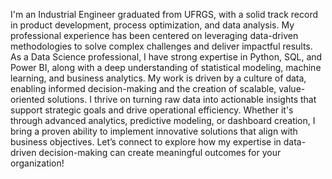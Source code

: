 I'm an Industrial Engineer graduated from UFRGS, with a solid track record in product development, process optimization, and data analysis. My professional experience has been centered on leveraging data-driven methodologies to solve complex challenges and deliver impactful results. As a Data Science professional, I have strong expertise in Python, SQL, and Power BI, along with a deep understanding of statistical modeling, machine learning, and business analytics. My work is driven by a culture of data, enabling informed decision-making and the creation of scalable, value-oriented solutions. I thrive on turning raw data into actionable insights that support strategic goals and drive operational efficiency. Whether it's through advanced analytics, predictive modeling, or dashboard creation, I bring a proven ability to implement innovative solutions that align with business objectives. Let’s connect to explore how my expertise in data-driven decision-making can create meaningful outcomes for your organization!

